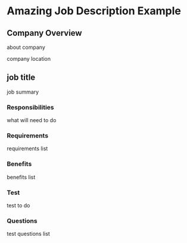 # Amazing Job Description Example

## Company Overview

about company

company location

## job title

job summary

### Responsibilities

what will need to do

### Requirements

requirements list

### Benefits

benefits list

### Test

test to do

### Questions

test questions list
